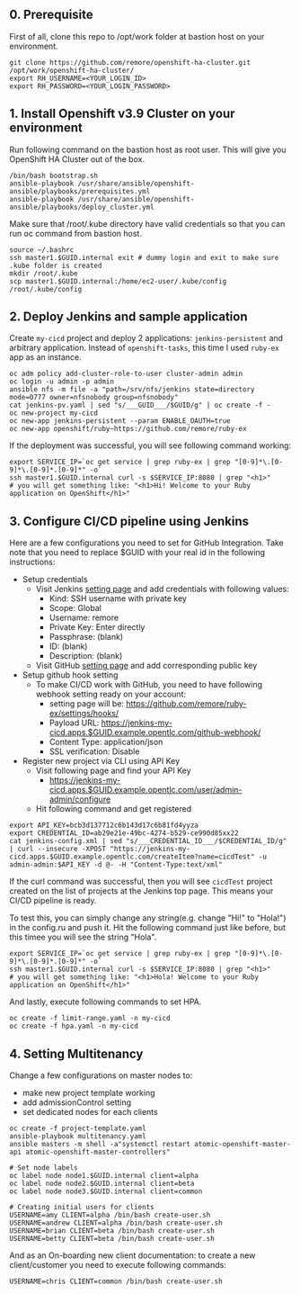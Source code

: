 
## 0. Prerequisite
First of all, clone this repo to /opt/work folder at bastion host on your environment.
```
git clone https://github.com/remore/openshift-ha-cluster.git /opt/work/openshift-ha-cluster/
export RH_USERNAME=<YOUR_LOGIN_ID>
export RH_PASSWORD=<YOUR_LOGIN_PASSWORD>
```

## 1. Install Openshift v3.9 Cluster on your environment
Run following command on the bastion host as root user. This will give you OpenShift HA Cluster out of the box.
```
/bin/bash bootstrap.sh
ansible-playbook /usr/share/ansible/openshift-ansible/playbooks/prerequisites.yml
ansible-playbook /usr/share/ansible/openshift-ansible/playbooks/deploy_cluster.yml
```

Make sure that /root/.kube directory have valid credentials so that you can run oc command from bastion host.
```
source ~/.bashrc
ssh master1.$GUID.internal exit # dummy login and exit to make sure .kube folder is created
mkdir /root/.kube
scp master1.$GUID.internal:/home/ec2-user/.kube/config /root/.kube/config
```

## 2. Deploy Jenkins and sample application
Create `my-cicd` project and deploy 2 applications: `jenkins-persistent` and arbitrary application. Instead of `openshift-tasks`, this time I used `ruby-ex` app as an instance.
```
oc adm policy add-cluster-role-to-user cluster-admin admin
oc login -u admin -p admin
ansible nfs -m file -a "path=/srv/nfs/jenkins state=directory mode=0777 owner=nfsnobody group=nfsnobody"
cat jenkins-pv.yaml | sed "s/___GUID___/$GUID/g" | oc create -f -
oc new-project my-cicd
oc new-app jenkins-persistent --param ENABLE_OAUTH=true
oc new-app openshift/ruby~https://github.com/remore/ruby-ex
```

If the deployment was successful, you will see following command working:
```
export SERVICE_IP=`oc get service | grep ruby-ex | grep "[0-9]*\.[0-9]*\.[0-9]*.[0-9]*" -o`
ssh master1.$GUID.internal curl -s $SERVICE_IP:8080 | grep "<h1>"
# you will get something like: "<h1>Hi! Welcome to your Ruby application on OpenShift</h1>"
```

## 3. Configure CI/CD pipeline using Jenkins
Here are a few configurations you need to set for GitHub Integration. Take note that you need to replace $GUID with your real id in the following instructions:

- Setup credentials 
  * Visit Jenkins [setting page](https://jenkins-my-cicd.apps.$GUID.example.opentlc.com/credentials/store/system/) and add credentials with following values:
    * Kind: SSH username with private key
    * Scope: Global
    * Username: remore
    * Private Key: Enter directly
    * Passphrase: (blank)
    * ID: (blank)
    * Description: (blank)
  * Visit GitHub [setting page](https://github.com/settings/keys) and add corresponding public key
- Setup github hook setting
  * To make CI/CD work with GitHub, you need to have following webhook setting ready on your account:
    * setting page will be: https://github.com/remore/ruby-ex/settings/hooks/<your-hook-entry-id>
    * Payload URL: https://jenkins-my-cicd.apps.$GUID.example.opentlc.com/github-webhook/
    * Content Type: application/json
    * SSL verification: Disable
- Register new project via CLI using API Key
  * Visit following page and find your API Key
    * https://jenkins-my-cicd.apps.$GUID.example.opentlc.com/user/admin-admin/configure
  * Hit following command and get registered
```
export API_KEY=bcb3d137712c6b143d17c6b81fd4yyza
export CREDENTIAL_ID=ab29e21e-49bc-4274-b529-ce990d85xx22
cat jenkins-config.xml | sed "s/___CREDENTIAL_ID___/$CREDENTIAL_ID/g" | curl --insecure -XPOST "https://jenkins-my-cicd.apps.$GUID.example.opentlc.com/createItem?name=cicdTest" -u admin-admin:$API_KEY -d @- -H "Content-Type:text/xml"
```

If the curl command was successful, then you will see `cicdTest` project created on the list of projects at the Jenkins top page. This means your CI/CD pipeline is ready.

To test this, you can simply change any string(e.g. change "Hi!" to "Hola!") in the config.ru and push it. Hit the following command just like before, but this timee you will see the string "Hola".
```
export SERVICE_IP=`oc get service | grep ruby-ex | grep "[0-9]*\.[0-9]*\.[0-9]*.[0-9]*" -o`
ssh master1.$GUID.internal curl -s $SERVICE_IP:8080 | grep "<h1>"
# you will get something like: "<h1>Hola! Welcome to your Ruby application on OpenShift</h1>"
```

And lastly, execute following commands to set HPA.
```
oc create -f limit-range.yaml -n my-cicd
oc create -f hpa.yaml -n my-cicd
```

## 4. Setting Multitenancy
Change a few configurations on master nodes to:
- make new project template working
- add admissionControl setting
- set dedicated nodes for each clients

```
oc create -f project-template.yaml
ansible-playbook multitenancy.yaml
ansible masters -m shell -a"systemctl restart atomic-openshift-master-api atomic-openshift-master-controllers"

# Set node labels
oc label node node1.$GUID.internal client=alpha
oc label node node2.$GUID.internal client=beta
oc label node node3.$GUID.internal client=common

# Creating initial users for clients
USERNAME=amy CLIENT=alpha /bin/bash create-user.sh
USERNAME=andrew CLIENT=alpha /bin/bash create-user.sh
USERNAME=brian CLIENT=beta /bin/bash create-user.sh
USERNAME=betty CLIENT=beta /bin/bash create-user.sh
```

And as an On-boarding new client documentation: to create a new client/customer you need to execute following commands:
```
USERNAME=chris CLIENT=common /bin/bash create-user.sh
```